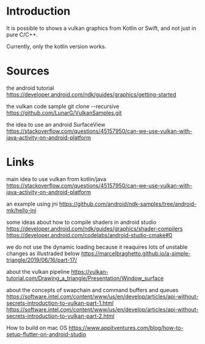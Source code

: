 # Introduction

It is possible to shows a vulkan graphics from Kotlin or Swift, and not just in pure C/C++.

Currently, only the kotlin version works.

# Sources

the android tutorial
https://developer.android.com/ndk/guides/graphics/getting-started

the vulkan code sample
git clone --recursive https://github.com/LunarG/VulkanSamples.git

the idea to use an android SurfaceView
https://stackoverflow.com/questions/45157950/can-we-use-vulkan-with-java-activity-on-android-platform

# Links

main idea to use vulkan from kotlin/java
https://stackoverflow.com/questions/45157950/can-we-use-vulkan-with-java-activity-on-android-platform

an example using jni
https://github.com/android/ndk-samples/tree/android-mk/hello-jni

some ideas about how to compile shaders in android studio
https://developer.android.com/ndk/guides/graphics/shader-compilers
https://developer.android.com/codelabs/android-studio-cmake#0

we do not use the dynamic loading because it reaquires lots of unstable changes
as illustraded below
https://marcelbraghetto.github.io/a-simple-triangle/2019/06/16/part-17/

about the vulkan pipeline
https://vulkan-tutorial.com/Drawing_a_triangle/Presentation/Window_surface

about the concepts of swapchain and command buffers and queues
https://software.intel.com/content/www/us/en/develop/articles/api-without-secrets-introduction-to-vulkan-part-1.html
https://software.intel.com/content/www/us/en/develop/articles/api-without-secrets-introduction-to-vulkan-part-2.html

How to build on mac OS
https://www.appitventures.com/blog/how-to-setup-flutter-on-android-studio
